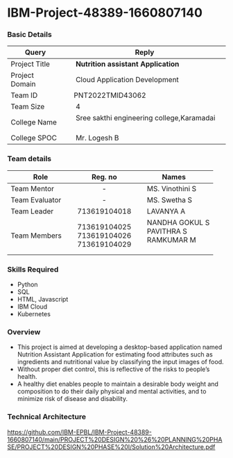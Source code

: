 # IBM-Project-48389-1660807140

<h3>Basic Details</h3>

| Query | Reply |
| --- | --- |
| Project Title | &emsp; <b>Nutrition assistant Application</b> &emsp; |
| Project Domain | &emsp; Cloud Application Development &emsp; |
| Team ID | &emsp;PNT2022TMID43062&emsp; |
| Team Size | &emsp; 4 &emsp; |
| College Name | &emsp; Sree sakthi engineering college,Karamadai &emsp; |
| College SPOC | &emsp; Mr. Logesh B |

<h3>Team details</h3>

| Role | Reg. no | Names |
| --- | :---: | --- |
| Team Mentor | - | &emsp; MS. Vinothini S |
| Team Evaluator | - | &emsp;  MS. Swetha S|
| Team Leader | 713619104018 | &emsp; LAVANYA A &emsp; &emsp; |
| Team Members &emsp; | 713619104025 <br/> 713619104026 <br/> 713619104029 <br/> | &emsp; NANDHA GOKUL S <br/> &emsp; PAVITHRA S <br/> &emsp; RAMKUMAR M <br/> &emsp;  |

<h3>Skills Required</h3>

* Python
* SQL
* HTML, Javascript
* IBM Cloud
* Kubernetes


<h3>Overview</h3>

* This project is aimed at developing a desktop-based application named Nutrition Assistant Application for estimating food attributes such as ingredients and nutritional value by classifying the input images of food.
* Without proper diet control, this is reflective of the risks to people’s health.
* A healthy diet enables people to maintain a desirable body weight and composition to do their daily physical and mental activities, and to minimize risk of disease and disability.
      

<h3> Technical Architecture </h3>

https://github.com/IBM-EPBL/IBM-Project-48389-1660807140/main/PROJECT%20DESIGN%20%26%20PLANNING%20PHASE/PROJECT%20DESIGN%20PHASE%20I/Solution%20Architecture.pdf




